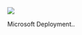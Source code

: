 <a href="https://msdeployapp20190208112700.azurewebsites.net/" target="_blank">
    <img src="http://azuredeploy.net/deploybutton.png"/>
</a>

Microsoft Deployment..